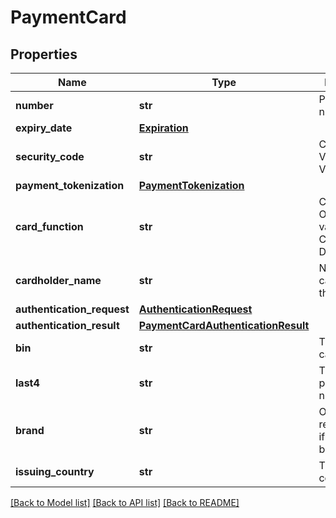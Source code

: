 # PaymentCard

## Properties
Name | Type | Description | Notes
------------ | ------------- | ------------- | -------------
**number** | **str** | Payment card number | [optional] 
**expiry_date** | [**Expiration**](Expiration.md) |  | [optional] 
**security_code** | **str** | Card Verification Value/Number | [optional] 
**payment_tokenization** | [**PaymentTokenization**](PaymentTokenization.md) |  | [optional] 
**card_function** | **str** | Card function. Optional, valid values are CREDIT or DEBIT. | [optional] 
**cardholder_name** | **str** | Name of the cardholder on the card | [optional] 
**authentication_request** | [**AuthenticationRequest**](AuthenticationRequest.md) |  | [optional] 
**authentication_result** | [**PaymentCardAuthenticationResult**](PaymentCardAuthenticationResult.md) |  | [optional] 
**bin** | **str** | The payment card BIN | [optional] 
**last4** | **str** | The last 4 payment card numbers | [optional] 
**brand** | **str** | Optional, required only if using dual branded card | [optional] 
**issuing_country** | **str** | The issuing country | [optional] 

[[Back to Model list]](../README.md#documentation-for-models) [[Back to API list]](../README.md#documentation-for-api-endpoints) [[Back to README]](../README.md)



